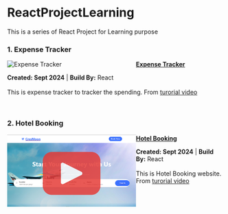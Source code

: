 # ReactProjectLearning

This is a series of React Project for Learning purpose

### 1. Expense Tracker

<p align="left">
<img src="https://github.com/user-attachments/assets/bd57f8d9-9fc1-47cb-90be-3be517087b81" alt="Expense Tracker" width="300px" align="left" />
<a href="https://github.com/kiaky0/ReactProjectLearning/tree/main/Expense_Tracker" title=""><strong>Expense Tracker</strong></a>
<div><strong>Created: Sept 2024</strong> | <strong>Build By:</strong> React</strong></div> 
<br/> This is expense tracker to tracker the spending. From <a href="https://www.youtube.com/watch?v=XuFDcZABiDQ&list=PLillGF-RfqbY3c2r0htQyVbDJJoBFE6Rb">turorial video</a>
 </p> <br/>

### 2. Hotel Booking

<p align="left">
 <a href="https://www.youtube.com/watch?v=KRw4SIuHTDk">
  <img src="https://github.com/kiaky0/ReactProjectLearning/blob/main/Hotel%20Booking/HotelBooking.png" alt="Expense Tracker" width="300px" align="left" />
 </a>
<a href="https://github.com/kiaky0/ReactProjectLearning/tree/main/Hotel%20Booking" title=""><strong>Hotel Booking</strong></a>
<div><strong>Created: Sept 2024</strong> | <strong>Build By:</strong> React</strong></div> 
<br/> This is Hotel Booking website. From <a href="https://www.youtube.com/watch?v=g-yzb_jUEUc&list=PLjKQAgADL-q5TgMYNp1SOGKiY6M78PjE0&index=2">turorial video</a>
 </p> <br/>

